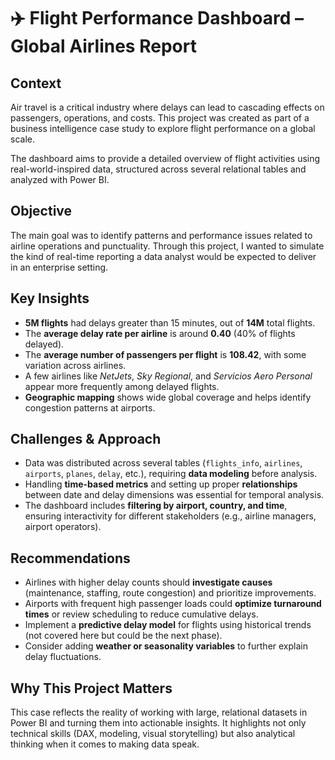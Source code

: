 # ✈️ Flight Performance Dashboard – Global Airlines Report

## Context  
Air travel is a critical industry where delays can lead to cascading effects on passengers, operations, and costs. This project was created as part of a business intelligence case study to explore flight performance on a global scale.

The dashboard aims to provide a detailed overview of flight activities using real-world-inspired data, structured across several relational tables and analyzed with Power BI.

## Objective  
The main goal was to identify patterns and performance issues related to airline operations and punctuality. Through this project, I wanted to simulate the kind of real-time reporting a data analyst would be expected to deliver in an enterprise setting.

## Key Insights  
- **5M flights** had delays greater than 15 minutes, out of **14M** total flights.
- The **average delay rate per airline** is around **0.40** (40% of flights delayed).
- The **average number of passengers per flight** is **108.42**, with some variation across airlines.
- A few airlines like *NetJets*, *Sky Regional*, and *Servicios Aero Personal* appear more frequently among delayed flights.
- **Geographic mapping** shows wide global coverage and helps identify congestion patterns at airports.

## Challenges & Approach  
- Data was distributed across several tables (`flights_info`, `airlines`, `airports`, `planes`, `delay`, etc.), requiring **data modeling** before analysis.
- Handling **time-based metrics** and setting up proper **relationships** between date and delay dimensions was essential for temporal analysis.
- The dashboard includes **filtering by airport, country, and time**, ensuring interactivity for different stakeholders (e.g., airline managers, airport operators).

## Recommendations  
- Airlines with higher delay counts should **investigate causes** (maintenance, staffing, route congestion) and prioritize improvements.
- Airports with frequent high passenger loads could **optimize turnaround times** or review scheduling to reduce cumulative delays.
- Implement a **predictive delay model** for flights using historical trends (not covered here but could be the next phase).
- Consider adding **weather or seasonality variables** to further explain delay fluctuations.

## Why This Project Matters  
This case reflects the reality of working with large, relational datasets in Power BI and turning them into actionable insights. It highlights not only technical skills (DAX, modeling, visual storytelling) but also analytical thinking when it comes to making data speak.
